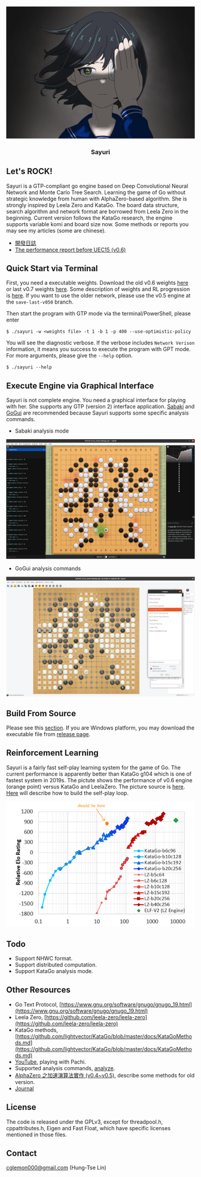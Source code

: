 
<div id="sayuri-art" align="center">
    <br/>
    <img src="./img/sayuri-art.PNG" alt="Sayuri Art" width="768"/>
    <h3>Sayuri</h3>
</div>

## Let's ROCK!

Sayuri is a GTP-compliant go engine based on Deep Convolutional Neural Network and Monte Carlo Tree Search. Learning the game of Go without strategic knowledge from human with AlphaZero-based algorithm. She is strongly inspired by Leela Zero and KataGo. The board data structure, search algorithm and network format are borrowed from Leela Zero in the beginning. Current version follows the KataGo research, the engine supports variable komi and board size now. Some methods or reports you may see my articles (some are chinese).

* [開發日誌](https://hackmd.io/@yrHb-fKBRoyrKDEKdPSDWg/BJgfay0Yc)
* [The performance report before UEC15 (v0.6)](https://drive.google.com/file/d/1ATd_u-E-OnviczsDH8wVL0c3Q1NzUCKW/view?usp=share_link)

## Quick Start via Terminal

First, you need a executable weights. Download the old v0.6 weights [here](https://drive.google.com/drive/folders/1nawHAKHTBKEpLcizaVrK4GVDSIuVqJ-Q?usp=sharing) or last v0.7 weights [here](https://drive.google.com/drive/folders/1_wnDk50g35ekb41Eg3VcoYlSfXt-ngQl). Some description of weights and RL progression is [here](https://hackmd.io/@yrHb-fKBRoyrKDEKdPSDWg/HJew5OFci). If you want to use the older network, please use the v0.5 engine at the ```save-last-v050``` branch.

Then start the program with GTP mode via the terminal/PowerShell, please enter

    $ ./sayuri -w <weights file> -t 1 -b 1 -p 400 --use-optimistic-policy

You will see the diagnostic verbose. If the verbose includes ```Network Verison``` information, it means you success to execute the program with GPT mode. For more arguments, please give the ```--help``` option.

    $ ./sayuri --help

## Execute Engine via Graphical Interface

Sayuri is not complete engine. You need a graphical interface for playing with her. She supports any GTP (version 2) interface application. [Sabaki](https://sabaki.yichuanshen.de/) and [GoGui](https://github.com/Remi-Coulom/gogui) are recommended because Sayuri supports some specific analysis commands. 

* Sabaki analysis mode

![sabaki-sample01](./img/sabaki-sample01.png)

* GoGui analysis commands

![gogui-sample01](./img/gogui-sample01.png)

## Build From Source

Please see this [section](./docs/COMPILE.md). If you are Windows platform, you may download the executable file from [release page](https://github.com/CGLemon/Sayuri/releases).

## Reinforcement Learning

Sayuri is a fairly fast self-play learning system for the game of Go. The current performance is apparently better than KataGo g104 which is one of fastest system in 2019s. The pictute shows the performance of v0.6 engine (orange point) versus KataGo and LeelaZero. The picture source is [here](https://arxiv.org/abs/1902.10565). [Here](./bash/README.md) will describe how to build the self-play loop.

![vs-kata](./img/katavslz-sayuri.png)

## Todo

* Support NHWC format.
* Support distributed computation.
* Support KataGo analysis mode.

## Other Resources

* Go Text Protocol, [https://www.gnu.org/software/gnugo/gnugo_19.html](https://www.gnu.org/software/gnugo/gnugo_19.html)
* Leela Zero, [https://github.com/leela-zero/leela-zero](https://github.com/leela-zero/leela-zero)
* KataGo methods, [https://github.com/lightvector/KataGo/blob/master/docs/KataGoMethods.md](https://github.com/lightvector/KataGo/blob/master/docs/KataGoMethods.md)
* [YouTube](https://www.youtube.com/watch?v=82UclNrXGxg), playing with Pachi.
* Supported analysis commands, [analyze](./docs/ANALYZE.md).
* [AlphaZero 之加速演算法實作 (v0.4~v0.5)](https://hackmd.io/@yrHb-fKBRoyrKDEKdPSDWg/HJI9_p70i), describe some methods for old version.
* [Journal](./docs/JOURNAL.md)

## License

The code is released under the GPLv3, except for threadpool.h, cppattributes.h, Eigen and Fast Float, which have specific licenses mentioned in those files.

## Contact

cglemon000@gmail.com (Hung-Tse Lin)
